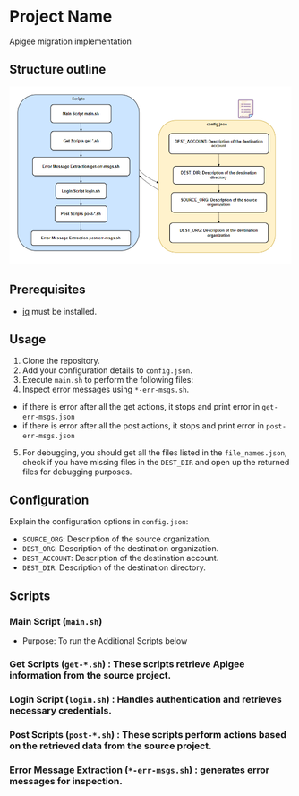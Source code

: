 # Project Name

Apigee migration implementation

## Structure outline

![Alt text](image.png)

## Prerequisites

- [jq](https://stedolan.github.io/jq/) must be installed.

## Usage

1. Clone the repository.
2. Add your configuration details to `config.json`.
3. Execute `main.sh` to perform the following files:
4. Inspect error messages using `*-err-msgs.sh`.

- if there is error after all the get actions, it stops and print error in `get-err-msgs.json`
- if there is error after all the post actions, it stops and print error in `post-err-msgs.json`

5. For debugging, you should get all the files listed in the `file_names.json`, check if you have missing files in the `DEST_DIR` and open up the returned files for debugging purposes.

## Configuration

Explain the configuration options in `config.json`:

- `SOURCE_ORG`: Description of the source organization.
- `DEST_ORG`: Description of the destination organization.
- `DEST_ACCOUNT`: Description of the destination account.
- `DEST_DIR`: Description of the destination directory.

## Scripts

### Main Script (`main.sh`)

- Purpose: To run the Additional Scripts below

### Get Scripts (`get-*.sh`) : These scripts retrieve Apigee information from the source project.

### Login Script (`login.sh`) : Handles authentication and retrieves necessary credentials.

### Post Scripts (`post-*.sh`) : These scripts perform actions based on the retrieved data from the source project.

### Error Message Extraction (`*-err-msgs.sh`) : generates error messages for inspection.
